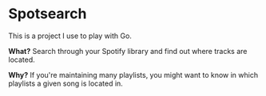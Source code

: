 # Spotsearch

This is a project I use to play with Go.

**What?**
Search through your Spotify library and find out where tracks are located.

**Why?**
If you're maintaining many playlists, you might want to know in which playlists a given song is located in.